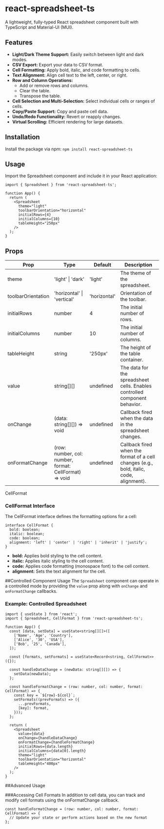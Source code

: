 # react-spreadsheet-ts

A lightweight, fully-typed React spreadsheet component built with TypeScript and Material-UI (MUI). 

## Features

- **Light/Dark Theme Support:** Easily switch between light and dark modes.
- **CSV Export:** Export your data to CSV format.
- **Cell Formatting:** Apply bold, italic, and code formatting to cells.
- **Text Alignment:** Align cell text to the left, center, or right.
- **Row and Column Operations:**
  - Add or remove rows and columns.
  - Clear the table.
  - Transpose the table.
- **Cell Selection and Multi-Selection:** Select individual cells or ranges of cells.
- **Copy/Paste Support:** Copy and paste cell data.
- **Undo/Redo Functionality:** Revert or reapply changes.
- **Virtual Scrolling:** Efficient rendering for large datasets.

## Installation
Install the package via npm:
`npm install react-spreadsheet-ts`

## Usage
Import the Spreadsheet component and include it in your React application:
```tsx
import { Spreadsheet } from 'react-spreadsheet-ts';

function App() {
  return (
    <Spreadsheet
      theme="light"
      toolbarOrientation="horizontal"
      initialRows={4}
      initialColumns={10}
      tableHeight="250px"
    />
  );
}
```

## Props

| Prop | Type | Default | Description |
|----------------------|----------------------------------------------------------------------|----------------|-----------------------------------------------------------------------------------------------------------------|
| theme | 'light' \| 'dark' | 'light' | The theme of the spreadsheet. |
| toolbarOrientation | 'horizontal' \| 'vertical' | 'horizontal' | Orientation of the toolbar. |
| initialRows | number | 4 | The initial number of rows. |
| initialColumns | number | 10 | The initial number of columns. |
| tableHeight | string | '250px' | The height of the table container. |
| value | string[][] | undefined | The data for the spreadsheet cells. Enables controlled component behavior. |
| onChange | (data: string[][]) => void | undefined | Callback fired when the data in the spreadsheet changes. |
| onFormatChange | (row: number, col: number, format: CellFormat) => void | undefined | Callback fired when the format of a cell changes (e.g., bold, italic, code, alignment). |
CellFormat

### CellFormat Interface
The CellFormat interface defines the formatting options for a cell:
```tsx
interface CellFormat {
  bold: boolean;
  italic: boolean;
  code: boolean;
  alignment: 'left' | 'center' | 'right' | 'inherit' | 'justify';
}
```

- **bold:** Applies bold styling to the cell content.
- **italic:** Applies italic styling to the cell content.
- **code:** Applies code formatting (monospace font) to the cell content.
- **alignment:** Sets the text alignment for the cell.

##Controlled Component Usage
The `Spreadsheet` component can operate in a controlled mode by providing the `value` prop along with `onChange` and `onFormatChange` callbacks.

### Example: Controlled Spreadsheet
```tsx
import { useState } from 'react';
import { Spreadsheet, CellFormat } from 'react-spreadsheet-ts';

function App() {
  const [data, setData] = useState<string[][]>([
    ['Name', 'Age', 'Country'],
    ['Alice', '30', 'USA'],
    ['Bob', '25', 'Canada'],
  ]);

  const [formats, setFormats] = useState<Record<string, CellFormat>>({});

  const handleDataChange = (newData: string[][]) => {
    setData(newData);
  };

  const handleFormatChange = (row: number, col: number, format: CellFormat) => {
    const key = `${row}-${col}`;
    setFormats((prevFormats) => ({
      ...prevFormats,
      [key]: format,
    }));
  };

  return (
    <Spreadsheet
      value={data}
      onChange={handleDataChange}
      onFormatChange={handleFormatChange}
      initialRows={data.length}
      initialColumns={data[0].length}
      theme="light"
      toolbarOrientation="horizontal"
      tableHeight="400px"
    />
  );
}
```

##Advanced Usage

###Accessing Cell Formats
In addition to cell data, you can track and modify cell formats using the onFormatChange callback.

```tsx
const handleFormatChange = (row: number, col: number, format: CellFormat) => {
  // Update your state or perform actions based on the new format
};
```